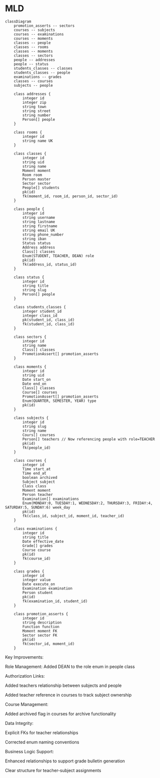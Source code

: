 # MLD

```mermaid
classDiagram
    promotion_asserts -- sectors
    courses -- subjects
    courses -- examinations
    courses -- moments
    classes -- people
    classes -- rooms
    classes -- moments
    classes -- sectors
    people -- addresses
    people -- status
    students_classes -- classes
    students_classes -- people
    examinations -- grades
    classes -- courses
    subjects -- people

    class addresses {
        integer id
        integer zip
        string town
        string street
        string number
        Person[] people
    }

    class rooms {
        integer id
        string name UK
    }

    class classes {
        integer id
        string uid
        string name
        Moment moment
        Room room
        Person master
        Sector sector
        People[] students
        pk(id)
        fk(moment_id, room_id, person_id, sector_id)
    }

    class people {
        integer id
        string username
        string lastname
        string firstname
        string email UK
        string phone_number
        string iban
        Status status
        Address address
        Class[] classes
        Enum(STUDENT, TEACHER, DEAN) role
        pk(id)
        fk(address_id, status_id)
    }

    class status {
        integer id
        string title
        string slug
        Person[] people
    }

    class students_classes {
        integer student_id
        integer class_id
        pk(student_id, class_id)
        fk(student_id, class_id)
    }

    class sectors {
        integer id
        string name
        Class[] classes
        PromotionAssert[] promotion_asserts
    }

    class moments {
        integer id
        string uid
        Date start_on
        Date end_on
        Class[] classes
        Course[] courses
        PromotionAssert[] promotion_asserts
        Enum(QUARTER, SEMESTER, YEAR) type
        pk(id)
    }

    class subjects {
        integer id
        string slug
        string name
        Cours[] courses
        Person[] teachers // Now referencing people with role=TEACHER
        pk(id)
        fk(people_id)
    }

    class courses {
        integer id
        Time start_at
        Time end_at
        boolean archived
        Subject subject
        Class class
        Moment moment
        Person teacher
        Examination[] examinations
        Enum(MONDAY:0, TUESDAY:1, WEDNESDAY:2, THURSDAY:3, FRIDAY:4, SATURDAY:5, SUNDAY:6) week_day
        pk(id)
        fk(class_id, subject_id, moment_id, teacher_id)
    }

    class examinations {
        integer id
        string title
        Date effective_date
        Grade[] grades
        Course course
        pk(id)
        fk(course_id)
    }

    class grades {
        integer id
        integer value
        Date execute_on
        Examination examination
        Person student
        pk(id)
        fk(examination_id, student_id)
    }

    class promotion_asserts {
        integer id
        string description
        Function function
        Moment moment FK
        Sector sector FK
        pk(id)
        fk(sector_id, moment_id)
    }
```

Key Improvements:

Role Management: Added DEAN to the role enum in people class

Authorization Links:

Added teachers relationship between subjects and people

Added teacher reference in courses to track subject ownership

Course Management:

Added archived flag in courses for archive functionality

Data Integrity:

Explicit FKs for teacher relationships

Corrected enum naming conventions

Business Logic Support:

Enhanced relationships to support grade bulletin generation

Clear structure for teacher-subject assignments